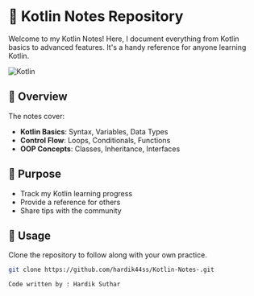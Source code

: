 # 📒 Kotlin Notes Repository

Welcome to my Kotlin Notes! Here, I document everything from Kotlin basics to advanced features. It's a handy reference for anyone learning Kotlin.

![Kotlin](https://media.giphy.com/media/ZVik7pBtu9dNS/giphy.gif)

## 📘 Overview

The notes cover:

- **Kotlin Basics**: Syntax, Variables, Data Types
- **Control Flow**: Loops, Conditionals, Functions
- **OOP Concepts**: Classes, Inheritance, Interfaces

## 🎯 Purpose

- Track my Kotlin learning progress
- Provide a reference for others
- Share tips with the community

## 📖 Usage

Clone the repository to follow along with your own practice.

```bash
git clone https://github.com/hardik44ss/Kotlin-Notes-.git

Code written by : Hardik Suthar 
